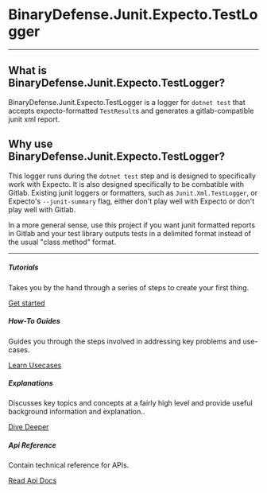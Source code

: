 # BinaryDefense.Junit.Expecto.TestLogger

---

## What is BinaryDefense.Junit.Expecto.TestLogger?

BinaryDefense.Junit.Expecto.TestLogger is a logger for `dotnet test` that accepts expecto-formatted `TestResult`s and generates a gitlab-compatible junit xml report.

## Why use BinaryDefense.Junit.Expecto.TestLogger?

This logger runs during the `dotnet test` step and is designed to specifically work with Expecto. It is also designed specifically to be combatible with Gitlab. Existing junit loggers or formatters, such as `Junit.Xml.TestLogger`, or Expecto's `--junit-summary` flag, either don't play well with Expecto or don't play well with Gitlab. 

In a more general sense, use this project if you want junit formatted reports in Gitlab and your test library outputs tests in a delimited format instead of the usual "class method" format.

---

<div class="row row-cols-1 row-cols-md-2">
  <div class="col mb-4">
    <div class="card h-100">
      <div class="card-body">
        <h5 class="card-title">Tutorials</h5>
        <p class="card-text">Takes you by the hand through a series of steps to create your first thing. </p>
      </div>
      <div class="card-footer text-right   border-top-0">
        <a href="{{siteBaseUrl}}/Tutorials/Getting_Started.html" class="btn btn-primary">Get started</a>
      </div>
    </div>
  </div>
  <div class="col mb-4">
    <div class="card h-100">
      <div class="card-body">
        <h5 class="card-title">How-To Guides</h5>
        <p class="card-text">Guides you through the steps involved in addressing key problems and use-cases. </p>
      </div>
      <div class="card-footer text-right   border-top-0">
        <a href="{{siteBaseUrl}}/How_Tos/Doing_A_Thing.html" class="btn btn-primary">Learn Usecases</a>
      </div>
    </div>
  </div>
  <div class="col mb-4 mb-md-0">
    <div class="card h-100">
      <div class="card-body">
        <h5 class="card-title">Explanations</h5>
        <p class="card-text">Discusses key topics and concepts at a fairly high level and provide useful background information and explanation..</p>
      </div>
      <div class="card-footer text-right   border-top-0">
        <a href="{{siteBaseUrl}}/Explanations/Background.html" class="btn btn-primary">Dive Deeper</a>
      </div>
    </div>
  </div>
  <div class="col">
    <div class="card h-100">
      <div class="card-body">
        <h5 class="card-title">Api Reference</h5>
        <p class="card-text">Contain technical reference for APIs.</p>
      </div>
      <div class="card-footer text-right   border-top-0">
        <a href="{{siteBaseUrl}}/Api_Reference/BinaryDefense.Junit.Expecto.TestLogger/BinaryDefense.Junit.Expecto.TestLogger.html" class="btn btn-primary">Read Api Docs</a>
      </div>
    </div>
  </div>
</div>
